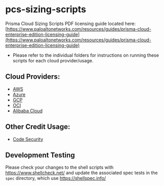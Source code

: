 # pcs-sizing-scripts

Prisma Cloud Sizing Scripts
PDF licensing guide located here: [https://www.paloaltonetworks.com/resources/guides/prisma-cloud-enterprise-edition-licensing-guide](https://www.paloaltonetworks.com/resources/guides/prisma-cloud-enterprise-edition-licensing-guide)

* Please refer to the individual folders for instructions on running these scripts for each cloud provider/usage.

## Cloud Providers:

* [AWS](/aws) 
* [Azure](/azure)
* [GCP](/gcp)
* [OCI](/oci)
* [Alibaba Cloud](/alibaba)

## Other Credit Usage:

* [Code Security](/code-security)

## Development Testing

Please check your changes to the shell scripts with https://www.shellcheck.net/ 
and update the associated spec tests in the `spec` directory, which use https://shellspec.info/

